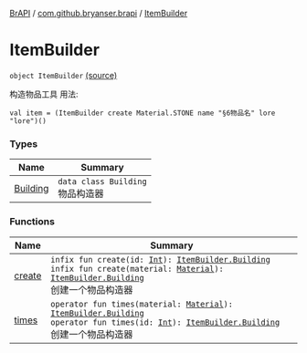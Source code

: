 [BrAPI](../../index.md) / [com.github.bryanser.brapi](../index.md) / [ItemBuilder](./index.md)

# ItemBuilder

`object ItemBuilder` [(source)](https://github.com/BryanSer/BrAPI/blob/ver-kotlin/src/main/kotlin/com/github/bryanser/brapi/ItemBuilder.kt#L14)

构造物品工具
用法:

```
val item = (ItemBuilder create Material.STONE name "§6物品名" lore "lore")()
```

### Types

| Name | Summary |
|---|---|
| [Building](-building/index.md) | `data class Building`<br>物品构造器 |

### Functions

| Name | Summary |
|---|---|
| [create](create.md) | `infix fun create(id: `[`Int`](https://kotlinlang.org/api/latest/jvm/stdlib/kotlin/-int/index.html)`): `[`ItemBuilder.Building`](-building/index.md)<br>`infix fun create(material: `[`Material`](https://hub.spigotmc.org/javadocs/spigot/org/bukkit/Material.html)`): `[`ItemBuilder.Building`](-building/index.md)<br>创建一个物品构造器 |
| [times](times.md) | `operator fun times(material: `[`Material`](https://hub.spigotmc.org/javadocs/spigot/org/bukkit/Material.html)`): `[`ItemBuilder.Building`](-building/index.md)<br>`operator fun times(id: `[`Int`](https://kotlinlang.org/api/latest/jvm/stdlib/kotlin/-int/index.html)`): `[`ItemBuilder.Building`](-building/index.md)<br>创建一个物品构造器 |
